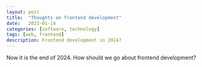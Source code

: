 ```yaml
---
layout: post
title:  "Thoughts on frontend development"
date:   2023-01-14
categories: [software, technology]
tags: [web, frontend]
description: Frontend development in 2024?
---
```


Now it is the end of 2024. How should we go about frontend development?
